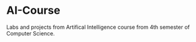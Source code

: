 # AI-Course
Labs and projects from Artifical Intelligence course from 4th semester of Computer Science.
